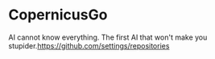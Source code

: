 # CopernicusGo
AI cannot know everything. The first AI that won't make you stupider.https://github.com/settings/repositories
